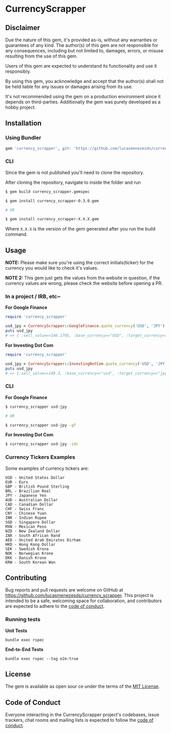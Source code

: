 # CurrencyScrapper

## Disclaimer

Due the nature of this gem, it's provided as-is, without any warranties or guarantees of any kind. The author(s) of this
gem are not responsible for any consequences, including but not limited to, damages, errors, or misuse resulting from
the use of this gem.

Users of this gem are expected to understand its functionality and use it responsibly.

By using this gem, you acknowledge and accept that the author(s) shall not be held liable for any issues or damages
arising from its use.

It's not recommended using the gem on a production environment since it depends on third-parties. Additionally the
gem was purely developed as a hobby project.

## Installation

### Using Bundler

```ruby
gem 'currency_scrapper', git: 'https://github.com/lucasmenezesds/currency_scrapper'
```

### CLI

Since the gem is not published you'll need to clone the repository.

After cloning the repository, navigate to inside the folder and run

```bash
$ gem build currency_scrapper.gemspec
```

```bash
$ gem install currency_scrapper-0.3.0.gem

# OR

$ gem install currency_scrapper-X.X.X.gem
```

Where `X.X.X` is the version of the gem generated after you run the build command.

## Usage

**NOTE:** Please make sure you're using the correct initials(ticker) for the currency you would like to check it's
values.

**NOTE 2:** This gem just gets the values from the website in question, if the currency values are wrong, please check
the website before opening a PR.

### In a project / IRB, etc~

**For Google Finance**

```ruby
require 'currency_scrapper'

usd_jpy = CurrencyScrapper::GoogleFinance.quote_currency('USD', 'JPY')
puts usd_jpy
# => { :sell_value=>146.1795, :base_currency=>"USD", :target_currency=>"JPY", :timestamp=>"Sep 3, 10:38:56 PM UTC" }
```

**For Investing Dot Com**

```ruby
require 'currency_scrapper'

usd_jpy = CurrencyScrapper::InvestingDotCom.quote_currency('USD', 'JPY')
puts usd_jpy
# => {:sell_value=>149.3, :base_currency=>"usd", :target_currency=>"jpy", :timestamp=>"Oct  6, 8:59:53 PM UTC", :buy_value=>149.29, :previous_close_value=>148.5, :days_range=>"148.37 - 149.54"
```

### CLI

**For Google Finance**

```bash
$ currency_scrapper usd-jpy

# OR

$ currency_scrapper usd-jpy -gf
```

**For Investing Dot Com**

```bash
$ currency_scrapper usd-jpy -idc
```

### Currency Tickers Examples

Some examples of currency tickers are:

```
USD - United States Dollar
EUR - Euro
GBP - British Pound Sterling
BRL - Brazilian Real
JPY - Japanese Yen
AUD - Australian Dollar
CAD - Canadian Dollar
CHF - Swiss Franc
CNY - Chinese Yuan
INR - Indian Rupee
SGD - Singapore Dollar
MXN - Mexican Peso
NZD - New Zealand Dollar
ZAR - South African Rand
AED - United Arab Emirates Dirham
HKD - Hong Kong Dollar
SEK - Swedish Krona
NOK - Norwegian Krone
DKK - Danish Krone
KRW - South Korean Won
```

## Contributing

Bug reports and pull requests are welcome on GitHub at https://github.com/lucasmenezesds/currency_scrapper. This project
is intended to be a safe, welcoming space for collaboration, and contributors are expected to adhere to
the [code of conduct](https://github.com/lucasmenezesds/currency_scrapper/blob/main/CODE_OF_CONDUCT.md).

### Running tests

**Unit Tests**

```
bundle exec rspec
```

**End-to-End Tests**

```
bundle exec rspec --tag e2e:true
```

## License

The gem is available as open sour ce under the terms of the [MIT License](https://opensource.org/licenses/MIT).

## Code of Conduct

Everyone interacting in the CurrencyScrapper project's codebases, issue trackers, chat rooms and mailing lists is
expected to follow
the [code of conduct](https://github.com/lucasmenezesds/currency_scrapper/blob/main/CODE_OF_CONDUCT.md).
